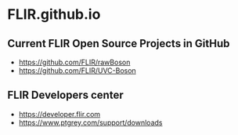 # FLIR.github.io

## Current FLIR Open Source Projects in GitHub
- https://github.com/FLIR/rawBoson
- https://github.com/FLIR/UVC-Boson

## FLIR Developers center
- https://developer.flir.com
- https://www.ptgrey.com/support/downloads
